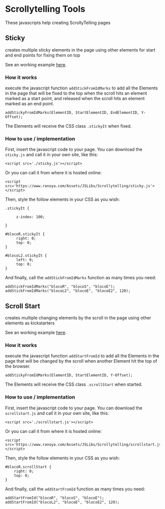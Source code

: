 # Scrollytelling Tools

These javascripts help creating ScrollyTelling pages

## Sticky

creates multiple sticky elements in the page using other elements for start and end points for fixing them on top

See an working example [here](https://www.ranoya.com/Assets/JSLibs/Scrollytelling/stickyexample.html).

### How it works

execute the javascript function `addStickFromIdMarks` to add all the Elements in the page that will be fixed to the top when the scroll hits an element marked as a start point, and released when the scroll hits an element marked as an end point.

`addStickyFromIdMarks(ElementID, StartElementID, EndElementID, Y-Offset);`

The Elements will receive the CSS class `.stickyIt` when fixed.

### How to use / implementation

First, insert the javascript code to your page. You can download the `sticky.js` and call it in your own site, like this:

```
<script src='./sticky.js'></script>
```

Or you can call it from where it is hosted online:

```
<script src='https://www.ranoya.com/Assets/JSLibs/Scrollytelling/sticky.js'></script>
```

Then, style the follow elements in your CSS as you wish:

```
.stickyIt {

     z-index: 100;

}

#blocoR.stickyIt {
     right: 0;
     top: 0;
}

#blocoL2.stickyIt {
     left: 0;
     top: 0;
}
```

And finally, call the `addStickFromIdMarks` function as many times you need:

```
addStickFromIdMarks("blocoR", "blocoS", "blocoE");
addStickFromIdMarks("blocoL2", "blocoE", "blocoE2", 120);
```

## Scroll Start

creates multiple changing elements by the scroll in the page using other elements as kickstarters

See an working example [here](https://www.ranoya.com/Assets/JSLibs/Scrollytelling/scrollstartexample.html).

### How it works

execute the javascript function `addStartFromId` to add all the Elements in the page that will be changed by the scroll when another Element hit the top of the browser.

`addStickyFromIdMarks(ElementID, StartElementID, Y-Offset);`

The Elements will receive the CSS class `.scrollStart` when started.

### How to use / implementation

First, insert the javascript code to your page. You can download the `scrollstart.js` and call it in your own site, like this:

```
<script src='./scrollstart.js'></script>
```

Or you can call it from where it is hosted online:

```
<script src='https://www.ranoya.com/Assets/JSLibs/Scrollytelling/scrollstart.js'></script>
```

Then, style the follow elements in your CSS as you wish:

```
#blocoR.scrollStart {
    right: 0;
    top: 0;
}
```

And finally, call the `addStartFromId` function as many times you need:

```
addStartFromId("blocoR", "blocoS", "blocoE");
addStartFromId("blocoL2", "blocoE", "blocoE2", 120);
```
